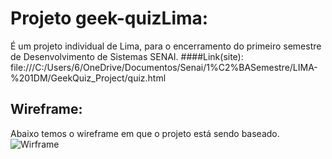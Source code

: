 # Projeto geek-quizLima:
É um projeto individual de Lima, para o encerramento do primeiro semestre de Desenvolvimento de Sistemas SENAI.
####Link(site): 
file:///C:/Users/6/OneDrive/Documentos/Senai/1%C2%BASemestre/LIMA-%201DM/GeekQuiz_Project/quiz.html
## Wireframe:
Abaixo temos o wireframe em que o projeto está sendo baseado.
![Wirframe](https://oseias-maker.github.io/geek-quizLima/GeekQuiz_wireframeIMG.png)
